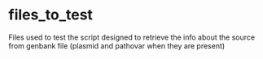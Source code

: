 # files_to_test
Files used to test the script designed to retrieve the info about the source from genbank file (plasmid and pathovar when they are present)
